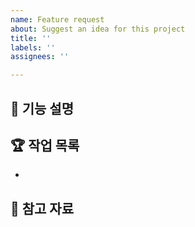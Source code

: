```yaml
---
name: Feature request
about: Suggest an idea for this project
title: ''
labels: ''
assignees: ''

---
```


<!--  .github/ISSUE_TEMPLATE/feature_request.md  -->

<!--
name: ✨ Feature Request
about: 새로운 기능을 제안하세요.
title: "[FEAT] <기능 요약>"
labels: enhancement
assignees: ''
-->

<!-- 이슈이름은 '[컨벤션] 기능이름' 으로 통일해주세요.
 ex. [FEAT] searchPublicCourse -->

<!-- 라벨 라벨로 담당자를 표시
 ex. leerura -->

<!-- assignees은 자기 자신에 해당하는지 팀에 해당하는지에 따라 작성 -->

## 🚀 기능 설명
<!-- 어떤 기능이 필요한지 설명해주세요. -->


## 🏆 작업 목록
<!-- 이 기능이 추가되면 어떤 이점이 있나요? -->
-

## 🔗 참고 자료
<!-- 참고한 자료가 있나요? -->
